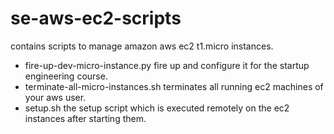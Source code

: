 se-aws-ec2-scripts
==================

contains scripts to manage amazon aws ec2 t1.micro instances.

 * fire-up-dev-micro-instance.py fire up and configure it for the startup engineering course.
 * terminate-all-micro-instances.sh terminates all running ec2 machines of your aws user.
 * setup.sh the setup script which is executed remotely on the ec2 instances after starting them.
